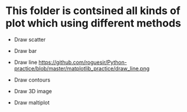 # This folder is contsined all kinds of plot which using different methods

- Draw scatter

- Draw bar

- Draw line
https://github.com/roguesir/Python-practice/blob/master/matplotlib_practice/draw_line.png

- Draw contours

- Draw 3D image

- Draw maltiplot
